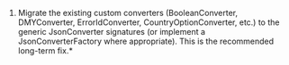 1.	Migrate the existing custom converters (BooleanConverter, DMYConverter, ErrorIdConverter, CountryOptionConverter, etc.) to the generic JsonConverter<T> signatures (or implement a JsonConverterFactory where appropriate). This is the recommended long-term fix.*
